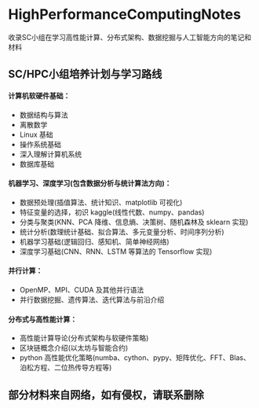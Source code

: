 # HighPerformanceComputingNotes
收录SC小组在学习高性能计算、分布式架构、数据挖掘与人工智能方向的笔记和材料

## SC/HPC小组培养计划与学习路线
#### 计算机软硬件基础：
- 数据结构与算法
- 离散数学
- Linux 基础
- 操作系统基础
- 深入理解计算机系统
- 数据库基础

#### 机器学习、深度学习(包含数据分析与统计算法方向)：
- 数据预处理(插值算法、统计知识、matplotlib 可视化)
- 特征变量的选择，初识 kaggle(线性代数、numpy、pandas)
- 分类与聚类(KNN、PCA 降维、信息熵、决策树、随机森林及 sklearn 实现)
- 统计分析(数理统计基础、拟合算法、多元变量分析、时间序列分析)
- 机器学习基础(逻辑回归、感知机、简单神经网络)
- 深度学习基础(CNN、RNN、LSTM 等算法的 Tensorflow 实现)

#### 并行计算：
- OpenMP、MPI、CUDA 及其他并行语法
- 并行数据挖掘、遗传算法、迭代算法与前沿介绍

#### 分布式与高性能计算：
- 高性能计算导论(分布式架构与软硬件策略)
- 区块链概念介绍(以太坊与智能合约)
- python 高性能优化策略(numba、cython、pypy、矩阵优化、FFT、Blas、泊松方程、二位热传导方程等)

## 部分材料来自网络，如有侵权，请联系删除
